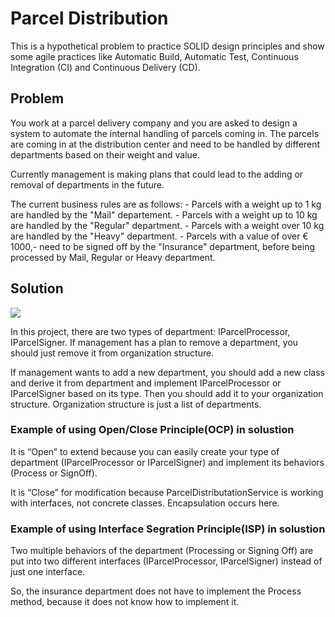 # Parcel Distribution
This is a hypothetical problem to practice SOLID design principles and show some agile practices like Automatic Build, Automatic Test, Continuous Integration (CI) and Continuous Delivery (CD).
## Problem
<p>
You work at a parcel delivery company and you are asked to design a system to automate the internal handling of parcels coming in.  
The parcels are coming in at the distribution center and need to be handled by different departments based on their weight and value.
</p>
<p>
Currently management is making plans that could lead to the adding or removal of departments in the future.  
</p>
<p>
The current business rules are as follows:
-   Parcels with a weight up to 1 kg are handled by the "Mail" departement.
-   Parcels with a weight up to 10 kg are handled by the "Regular" department.
-   Parcels with a weight over 10 kg are handled by the "Heavy" department.
-   Parcels with a value of over € 1000,- need to be signed off by the "Insurance" department, before being processed by Mail, Regular or Heavy department.
 </p>
 <p>

 
 ## Solution

 </p>
<p>
  <img src="https://raw.githubusercontent.com/fadamedia/ParcelDist/master/etc/design.jpg"/>
</p>
<p>
In this project, there are two types of department: IParcelProcessor, IParcelSigner. If management has a plan to remove a department, you should just remove it from organization structure.
</p>
<p>
If management wants to add a new department, you should add a new class and derive it from department and implement IParcelProcessor or IParcelSigner based on its type. Then you should add it to your organization structure. Organization structure is just a list of departments.
</p>
<p>
 
### Example of using Open/Close Principle(OCP) in solustion
 
 </p>
<p> 
It is “Open” to extend because you can easily create your type of department (IParcelProcessor or IParcelSigner) and implement its behaviors (Process or SignOff).  
 </p>
<p> 
It is “Close” for modification because ParcelDistributationService is working with interfaces, not concrete classes. Encapsulation occurs here.

 </p>
 <p>
 
### Example of using Interface Segration Principle(ISP) in solustion
 
 </p>
<p> 
Two multiple behaviors of the department (Processing or Signing Off) are put into two different interfaces (IParcelProcessor, IParcelSigner) instead of just one interface. 
  </p>
 <p>
So, the insurance department does not have to implement the Process method, because it does not know how to implement it.
 </p>

